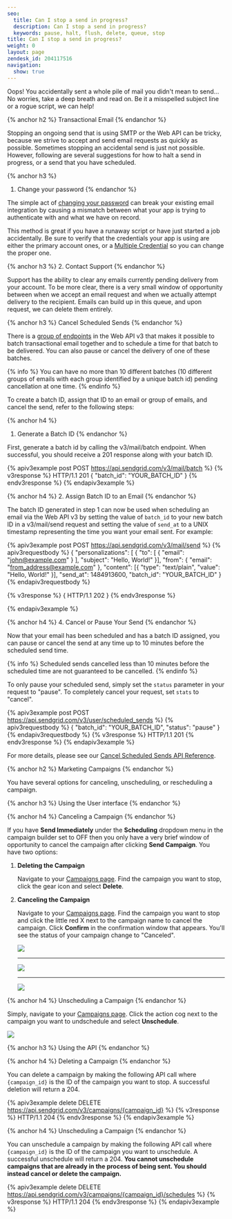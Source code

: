 ```yaml
---
seo:
  title: Can I stop a send in progress?
  description: Can I stop a send in progress?
  keywords: pause, halt, flush, delete, queue, stop
title: Can I stop a send in progress?
weight: 0
layout: page
zendesk_id: 204117516
navigation:
  show: true
---
```


Oops! You accidentally sent a whole pile of mail you didn't mean to send... No worries, take a deep breath and read on. Be it a misspelled subject line or a rogue script, we can help!

{% anchor h2 %}
Transactional Email
{% endanchor %}

Stopping an ongoing send that is using SMTP or the Web API can be tricky, because we strive to accept and send email requests as quickly as possible. Sometimes stopping an accidental send is just not possible. However, following are several suggestions for how to halt a send in progress, or a send that you have scheduled.

{% anchor h3 %}
1. Change your password
{% endanchor %}

The simple act of [changing your password](https://sendgrid.com/user/account) can break your existing email integration by causing a mismatch between what your app is trying to authenticate with and what we have on record.  

This method is great if you have a runaway script or have just started a job accidentally. Be sure to verify that the credentials your app is using are either the primary account ones, or a [Multiple Credential](https://sendgrid.com/credentials) so you can change the proper one.

{% anchor h3 %}
2. Contact Support
{% endanchor %}

Support has the ability to clear any emails currently pending delivery from your account. To be more clear, there is a very small window of opportunity between when we accept an email request and when we actually attempt delivery to the recipient. Emails can build up in this queue, and upon request, we can delete them entirely.

{% anchor h3 %}
Cancel Scheduled Sends
{% endanchor %}

There is a [group of endpoints]({{root_url}}/API_Reference/Web_API_v3/cancel_schedule_send.html) in the Web API v3 that makes it possible to batch transactional email together and to schedule a time for that batch to be delivered. You can also pause or cancel the delivery of one of these batches.

{% info %}
You can have no more than 10 different batches (10 different groups of emails with each group identified by a unique batch id) pending cancellation at one time.
{% endinfo %}

To create a batch ID, assign that ID to an email or group of emails, and cancel the send, refer to the following steps:

{% anchor h4 %}
1. Generate a Batch ID
{% endanchor %}

First, generate a batch id by calling the v3/mail/batch endpoint. When successful, you should receive a 201 response along with your batch ID.

{% apiv3example post POST https://api.sendgrid.com/v3/mail/batch %}
{% v3response %}
  HTTP/1.1 201
  {
    "batch_id": "YOUR_BATCH_ID"
  }
{% endv3response %}
{% endapiv3example %}

{% anchor h4 %}
2. Assign Batch ID to an Email
{% endanchor %}

The batch ID generated in step 1 can now be used when scheduling an email via the Web API v3 by setting the value of `batch_id` to your new batch ID in a v3/mail/send request and setting the value of `send_at` to a UNIX timestamp representing the time you want your email sent. For example:

{% apiv3example post POST https://api.sendgrid.com/v3/mail/send %}
{% apiv3requestbody %}
{
  "personalizations": [
    {
    "to": [
    {
    "email": "john@example.com"
    }
    ],
    "subject": "Hello, World!"
  }],
  "from": {
    "email": "from_address@example.com"
  },
  "content": [{
    "type": "text/plain",
    "value": "Hello, World!"
  }],
  "send_at": 1484913600,
  "batch_id": "YOUR_BATCH_ID"
}
{% endapiv3requestbody %}

{% v3response %}
{
  HTTP/1.1 202
}
{% endv3response %}

{% endapiv3example %}

{% anchor h4 %}
4. Cancel or Pause Your Send
{% endanchor %}

Now that your email has been scheduled and has a batch ID assigned, you can pause or cancel the send at any time up to 10 minutes before the scheduled send time.

{% info %}
Scheduled sends cancelled less than 10 minutes before the scheduled time are not guaranteed to be cancelled.
{% endinfo %}

To only pause your scheduled send, simply set the `status` parameter in your request to "pause". To completely cancel your request, set `stats` to "cancel".

{% apiv3example post POST https://api.sendgrid.com/v3/user/scheduled_sends %}
{% apiv3requestbody %}
  {
  "batch_id": "YOUR_BATCH_ID",
  "status": "pause"
  }
{% endapiv3requestbody %}
{% v3response %}
  HTTP/1.1 201
{% endv3response %}
{% endapiv3example %}

For more details, please see our [Cancel Scheduled Sends API Reference]({{root_url}}/API_Reference/Web_API_v3/cancel_schedule_send.html).

{% anchor h2 %}
Marketing Campaigns
{% endanchor %}

You have several options for canceling, unscheduling, or rescheduling a campaign.

{% anchor h3 %}
Using the User interface
{% endanchor %}

{% anchor h4 %}
Canceling a Campaign
{% endanchor %}

If you have **Send Immediately** under the **Scheduling** dropdown menu in the campaign builder set to OFF then you only have a very brief window of opportunity to cancel the campaign after clicking **Send Campaign**. You have two options:

1. **Deleting the Campaign**

    Navigate to your [Campaigns page](https://sendgrid.com/marketing_campaigns/ui/campaigns). Find the campaign you want to stop, click the gear icon and select **Delete**.

2. **Canceling the Campaign**

    Navigate to your [Campaigns page](https://sendgrid.com/marketing_campaigns/ui/campaigns). Find the campaign you want to stop and click the little red X next to the campaign name to cancel the campaign. Click **Confirm** in the confirmation window that appears. You'll see the status of your campaign change to "Canceled".

    ![]({{root_url}}/images/cancel_campaign_1.png)

    *****

    ![]({{root_url}}/images/cancel_campaign_2.png)

    *****

    ![]({{root_url}}/images/cancel_campaign_3.png)

{% anchor h4 %}
Unscheduling a Campaign
{% endanchor %}

Simply, navigate to your [Campaigns page](https://sendgrid.com/marketing_campaigns/ui/campaigns). Click the action cog next to the campaign you want to undschedule and select **Unschedule**.

![]({{root_url}}/images/cancel_campaign_4.png)

{% anchor h3 %}
Using the API
{% endanchor %}

{% anchor h4 %}
Deleting a Campaign
{% endanchor %}

You can delete a campaign by making the following API call where `{campaign_id}` is the ID of the campaign you want to stop. A successful deletion will return a 204.

{% apiv3example delete DELETE https://api.sendgrid.com/v3/campaigns/{campaign_id} %}
{% v3response %}
  HTTP/1.1 204
{% endv3response %}
{% endapiv3example %}

{% anchor h4 %}
Unscheduling a Campaign
{% endanchor %}

You can unschedule a campaign by making the following API call where `{campaign_id}` is the ID of the campaign you want to unschedule. A successful unschedule will return a 204. **You cannot unschedule campaigns that are already in the process of being sent. You should instead cancel or delete the campaign.**

{% apiv3example delete DELETE https://api.sendgrid.com/v3/campaigns/{campaign_id}/schedules %}
{% v3response %}
  HTTP/1.1 204
{% endv3response %}
{% endapiv3example %}
